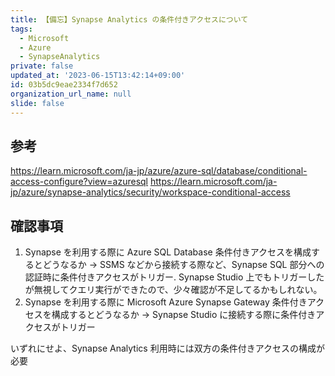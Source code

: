 ```yaml
---
title: 【備忘】Synapse Analytics の条件付きアクセスについて　
tags:
  - Microsoft
  - Azure
  - SynapseAnalytics
private: false
updated_at: '2023-06-15T13:42:14+09:00'
id: 03b5dc9eae2334f7d652
organization_url_name: null
slide: false
---
```

## 参考


https://learn.microsoft.com/ja-jp/azure/azure-sql/database/conditional-access-configure?view=azuresql
https://learn.microsoft.com/ja-jp/azure/synapse-analytics/security/workspace-conditional-access

## 確認事項


1. Synapse を利用する際に Azure SQL Database 条件付きアクセスを構成するとどうなるか
    → SSMS などから接続する際など、Synapse SQL 部分への認証時に条件付きアクセスがトリガー. Synapse Studio 上でもトリガーしたが無視してクエリ実行ができたので、少々確認が不足してるかもしれない。
1. Synapse を利用する際に Microsoft Azure Synapse Gateway 条件付きアクセスを構成するとどうなるか
    → Synapse Studio に接続する際に条件付きアクセスがトリガー

いずれにせよ、Synapse Analytics 利用時には双方の条件付きアクセスの構成が必要
